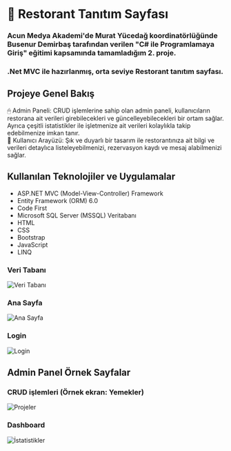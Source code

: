 <h1> 🚀 Restorant Tanıtım Sayfası</h1>
<h3>Acun Medya Akademi'de Murat Yücedağ koordinatörlüğünde Busenur Demirbaş tarafından verilen "C# ile Programlamaya Giriş" eğitimi kapsamında tamamladığım 2. proje.</h3>
<h3>.Net MVC ile hazırlanmış, orta seviye Restorant tanıtım sayfası.</h3>
<h2>Projeye Genel Bakış</h2>
<p>🖱 Admin Paneli: CRUD işlemlerine sahip olan admin paneli, kullanıcıların restorana ait verileri girebilecekleri ve güncelleyebilecekleri bir ortam sağlar. Ayrıca çeşitli istatistikler ile işletmenize ait verileri kolaylıkla takip edebilmenize imkan tanır.
  <br/>
  👤 Kullanıcı Arayüzü: Şık ve duyarlı bir tasarım ile restorantınıza ait bilgi ve verileri detaylıca listeleyebilmenizi, rezervasyon kaydı ve mesaj alabilmenizi sağlar.
</p>


<h2>Kullanılan Teknolojiler ve Uygulamalar</h2>
<ul>
<li>ASP.NET MVC (Model-View-Controller) Framework</li>
<li>Entity Framework (ORM) 6.0 </li>
<li>Code First</li>
<li>Microsoft SQL Server (MSSQL) Veritabanı</li>
<li>HTML</li>
<li>CSS</li>
<li>Bootstrap</li>
<li>JavaScript</li>
<li>LINQ</li>
</ul>

<h3>Veri Tabanı</h3>
<img src="https://github.com/user-attachments/assets/540e3f3d-2ca6-4b6e-9d80-c71efadd272e" title="Veri Tabanı" alt="Veri Tabanı">

<h3>Ana Sayfa</h3>
<img src="https://github.com/user-attachments/assets/5e03b8f5-bd8a-47f1-9280-d902f984ee1d" title="Ana Sayfa" alt="Ana Sayfa">

<h3>Login</h3>
<img src="https://github.com/user-attachments/assets/1919adb5-dca1-4541-b69e-ad450860d511" title="Login" alt="Login">

<h2>Admin Panel Örnek Sayfalar</h2>
<h3>CRUD işlemleri (Örnek ekran: Yemekler)</h3>
<img src="https://github.com/user-attachments/assets/b4addc04-321d-41bb-a87b-3f5047b840eb" title="Projeler" alt="Projeler">

<h3>Dashboard</h3>
<img src="https://github.com/user-attachments/assets/714c894f-1946-4b91-86f6-743474c5b708" title="İstatistikler" alt="İstatistikler">
